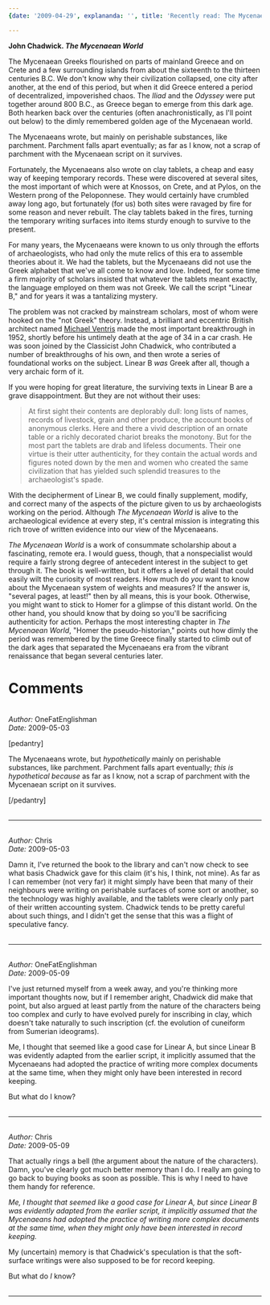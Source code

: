 ```yaml
---
{date: '2009-04-29', explananda: '', title: 'Recently read: The Mycenaean World', tags: book_reviews}

---
```

<strong>John Chadwick. <em>The Mycenaean World</em></strong>

The Mycenaean Greeks flourished on parts of mainland Greece and on Crete and a few surrounding islands from about the sixteenth to the thirteen centuries B.C.  We don't know why their civilization collapsed, one city after another, at the end of this period, but when it did Greece entered a period of decentralized, impoverished chaos.  The <em>Iliad</em> and the <em>Odyssey</em> were put together around 800 B.C., as Greece began to emerge from this dark age.  Both hearken back over the centuries (often anachronistically, as I'll point out below) to the dimly remembered golden age of the Mycenaean world.

The Mycenaeans wrote, but mainly on perishable substances, like parchment.  Parchment falls apart eventually; as far as I know, not a scrap of parchment with the Mycenaean script on it survives.

Fortunately, the Mycenaeans also wrote on clay tablets, a cheap and easy way of keeping temporary records.  These were discovered at several sites, the most important of which were at Knossos, on Crete, and at Pylos, on the Western prong of the Peloponnese.  They would certainly have crumbled away long ago, but fortunately (for us) both sites were ravaged by fire for some reason and never rebuilt.  The clay tablets baked in the fires, turning the temporary writing surfaces into items sturdy enough to survive to the present.

For many years, the Mycenaeans were known to us only through the efforts of archaeologists, who had only the mute relics of this era to assemble theories about it.  We had the tablets, but the Mycenaeans did not use the Greek alphabet that we've all come to know and love.  Indeed, for some time a firm majority of scholars insisted that whatever the tablets meant exactly, the language employed on them was not Greek.  We call the script "Linear B," and for years it was a tantalizing mystery.

The problem was not cracked by mainstream scholars, most of whom were hooked on the "not Greek" theory.  Instead, a brilliant and eccentric British architect named <a href="http://en.wikipedia.org/wiki/Michael_Ventris">Michael Ventris</a> made the most important breakthrough in 1952, shortly before his untimely death at the age of 34 in a car crash.  He was soon joined by the Classicist John Chadwick, who contributed a number of breakthroughs of his own, and then wrote a series of foundational works on the subject.  Linear B <em>was</em> Greek after all, though a very archaic form of it.

If you were hoping for great literature, the surviving texts in Linear B are a grave disappointment.  But they are not without their uses:
<blockquote>At first sight their contents are deplorably dull: long lists of names, records of livestock, grain and other produce, the account books of anonymous clerks.  Here and there a vivid description of an ornate table or a richly decorated chariot breaks the monotony.  But for the most part the tablets are drab and lifeless documents.  Their one virtue is their utter authenticity, for they contain the actual words and figures noted down by the men and women who created the same civilization that has yielded such splendid treasures to the archaeologist's spade.</blockquote>

With the decipherment of Linear B, we could finally supplement, modify, and correct many of the aspects of the picture given to us by archaeologists working on the period.  Although <em>The Mycenaean World</em> is alive to the archaeological evidence at every step, it's central mission is integrating this rich trove of written evidence into our view of the Mycenaeans.

<em>The Mycenaean World</em> is a work of consummate scholarship about a fascinating, remote era.  I would guess, though, that a nonspecialist would require a fairly strong degree of antecedent interest in the subject to get through it.  The book is well-written, but it offers a level of detail that could easily wilt the curiosity of most readers.  How much do <em>you</em> want to know about the Mycenaean system of weights and measures?  If the answer is, "several pages, at least!" then by all means, this is your book.  Otherwise, you might want to stick to Homer for a glimpse of this distant world.  On the other hand, you should know that by doing so you'll be sacrificing authenticity for action.  Perhaps the most interesting chapter in <em>The Mycenaean World</em>, "Homer the pseudo-historian," points out how dimly the period was remembered by the time Greece finally started to climb out of the dark ages that separated the Mycenaeans era from the vibrant renaissance that began several centuries later.


<h1>Comments</h1>


<br/>
<em>Author:</em> OneFatEnglishman
<br/><em>Date:</em> 2009-05-03

[pedantry]

The Mycenaeans wrote, but <i>hypothetically</i> mainly on perishable substances, like parchment. Parchment falls apart eventually; <i>this is hypothetical because</i> as far as I know, not a scrap of parchment with the Mycenaean script on it survives.

[/pedantry]
<br/>
<br/>

*******************************************************************************



<br/>
<em>Author:</em> Chris
<br/><em>Date:</em> 2009-05-03

Damn it, I've returned the book to the library and can't now check to see what basis Chadwick gave for this claim (it's his, I think, not mine).  As far as I can remember (not very far) it might simply have been that many of their neighbours were writing on perishable surfaces of some sort or another, so the technology was highly available, and the tablets were clearly only part of their written accounting system.  Chadwick tends to be pretty careful about such things, and I didn't get the sense that this was a flight of speculative fancy.
<br/>
<br/>

*******************************************************************************



<br/>
<em>Author:</em> OneFatEnglishman
<br/><em>Date:</em> 2009-05-09

I've just returned myself from a week away, and you're thinking more important thoughts now, but if I remember aright, Chadwick did make that point, but also argued at least partly from the nature of the characters being too complex and curly to have evolved purely for inscribing in clay, which doesn't take naturally to such inscription (cf. the evolution of cuneiform from Sumerian ideograms).

Me, I thought that seemed like a good case for Linear A, but since Linear B was evidently adapted from the earlier script, it implicitly assumed that the Mycenaeans had adopted the practice of writing more complex documents at the same time, when they might only have been interested in record keeping.

But what do I know?
<br/>
<br/>

*******************************************************************************



<br/>
<em>Author:</em> Chris
<br/><em>Date:</em> 2009-05-09

That actually rings a bell (the argument about the nature of the characters).  Damn, you've clearly got much better memory than I do.  I really am going to go back to buying books as soon as possible.  This is why I need to have them handy for reference.

<em>Me, I thought that seemed like a good case for Linear A, but since Linear B was evidently adapted from the earlier script, it implicitly assumed that the Mycenaeans had adopted the practice of writing more complex documents at the same time, when they might only have been interested in record keeping.</em>

My (uncertain) memory is that Chadwick's speculation is that the soft-surface writings were also supposed to be for record keeping.

But what do <em>I</em> know?
<br/>
<br/>

*******************************************************************************
